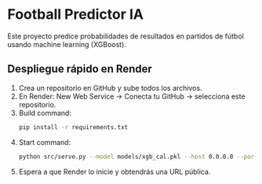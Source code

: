 
# Football Predictor IA

Este proyecto predice probabilidades de resultados en partidos de fútbol usando machine learning (XGBoost).

## Despliegue rápido en Render

1. Crea un repositorio en GitHub y sube todos los archivos.
2. En Render: New Web Service → Conecta tu GitHub → selecciona este repositorio.
3. Build command:
   ```bash
   pip install -r requirements.txt
   ```
4. Start command:
   ```bash
   python src/serve.py --model models/xgb_cal.pkl --host 0.0.0.0 --port 10000
   ```
5. Espera a que Render lo inicie y obtendrás una URL pública.
